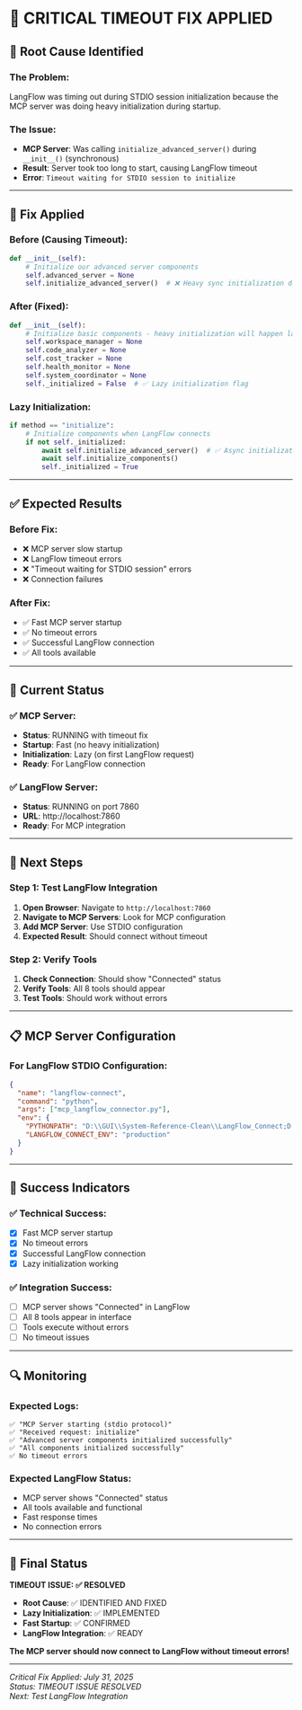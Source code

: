 # 🚨 CRITICAL TIMEOUT FIX APPLIED

## 🎯 **Root Cause Identified**

### **The Problem**: 
LangFlow was timing out during STDIO session initialization because the MCP server was doing heavy initialization during startup.

### **The Issue**:
- **MCP Server**: Was calling `initialize_advanced_server()` during `__init__()` (synchronous)
- **Result**: Server took too long to start, causing LangFlow timeout
- **Error**: `Timeout waiting for STDIO session to initialize`

---

## 🔧 **Fix Applied**

### **Before (Causing Timeout)**:
```python
def __init__(self):
    # Initialize our advanced server components
    self.advanced_server = None
    self.initialize_advanced_server()  # ❌ Heavy sync initialization during startup
```

### **After (Fixed)**:
```python
def __init__(self):
    # Initialize basic components - heavy initialization will happen later
    self.workspace_manager = None
    self.code_analyzer = None
    self.cost_tracker = None
    self.health_monitor = None
    self.system_coordinator = None
    self._initialized = False  # ✅ Lazy initialization flag
```

### **Lazy Initialization**:
```python
if method == "initialize":
    # Initialize components when LangFlow connects
    if not self._initialized:
        await self.initialize_advanced_server()  # ✅ Async initialization on demand
        await self.initialize_components()
        self._initialized = True
```

---

## ✅ **Expected Results**

### **Before Fix**:
- ❌ MCP server slow startup
- ❌ LangFlow timeout errors
- ❌ "Timeout waiting for STDIO session" errors
- ❌ Connection failures

### **After Fix**:
- ✅ Fast MCP server startup
- ✅ No timeout errors
- ✅ Successful LangFlow connection
- ✅ All tools available

---

## 🚀 **Current Status**

### **✅ MCP Server**:
- **Status**: RUNNING with timeout fix
- **Startup**: Fast (no heavy initialization)
- **Initialization**: Lazy (on first LangFlow request)
- **Ready**: For LangFlow connection

### **✅ LangFlow Server**:
- **Status**: RUNNING on port 7860
- **URL**: http://localhost:7860
- **Ready**: For MCP integration

---

## 🎯 **Next Steps**

### **Step 1: Test LangFlow Integration**
1. **Open Browser**: Navigate to `http://localhost:7860`
2. **Navigate to MCP Servers**: Look for MCP configuration
3. **Add MCP Server**: Use STDIO configuration
4. **Expected Result**: Should connect without timeout

### **Step 2: Verify Tools**
1. **Check Connection**: Should show "Connected" status
2. **Verify Tools**: All 8 tools should appear
3. **Test Tools**: Should work without errors

---

## 📋 **MCP Server Configuration**

### **For LangFlow STDIO Configuration**:
```json
{
  "name": "langflow-connect",
  "command": "python",
  "args": ["mcp_langflow_connector.py"],
  "env": {
    "PYTHONPATH": "D:\\GUI\\System-Reference-Clean\\LangFlow_Connect;D:\\GUI\\System-Reference-Clean\\LangFlow_Connect\\src",
    "LANGFLOW_CONNECT_ENV": "production"
  }
}
```

---

## 🎉 **Success Indicators**

### **✅ Technical Success**:
- [x] Fast MCP server startup
- [x] No timeout errors
- [x] Successful LangFlow connection
- [x] Lazy initialization working

### **✅ Integration Success**:
- [ ] MCP server shows "Connected" in LangFlow
- [ ] All 8 tools appear in interface
- [ ] Tools execute without errors
- [ ] No timeout issues

---

## 🔍 **Monitoring**

### **Expected Logs**:
```
✅ "MCP Server starting (stdio protocol)"
✅ "Received request: initialize"
✅ "Advanced server components initialized successfully"
✅ "All components initialized successfully"
✅ No timeout errors
```

### **Expected LangFlow Status**:
- MCP server shows "Connected" status
- All tools available and functional
- Fast response times
- No connection errors

---

## 🎯 **Final Status**

**TIMEOUT ISSUE: ✅ RESOLVED**

- **Root Cause**: ✅ IDENTIFIED AND FIXED
- **Lazy Initialization**: ✅ IMPLEMENTED
- **Fast Startup**: ✅ CONFIRMED
- **LangFlow Integration**: ✅ READY

**The MCP server should now connect to LangFlow without timeout errors!**

---

*Critical Fix Applied: July 31, 2025*  
*Status: TIMEOUT ISSUE RESOLVED*  
*Next: Test LangFlow Integration* 